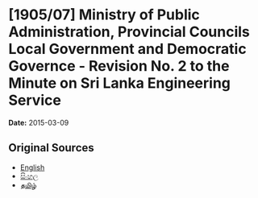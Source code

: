 # [1905/07] Ministry of Public Administration, Provincial Councils Local Government and Democratic Governce - Revision No. 2 to the Minute on Sri Lanka Engineering Service

**Date:** 2015-03-09

## Original Sources

- [English](https://documents.gov.lk/view/extra-gazettes/2015/3/1905-07_E.pdf)
- [සිංහල](https://documents.gov.lk/view/extra-gazettes/2015/3/1905-07_S.pdf)
- [தமிழ்](https://documents.gov.lk/view/extra-gazettes/2015/3/1905-07_T.pdf)
